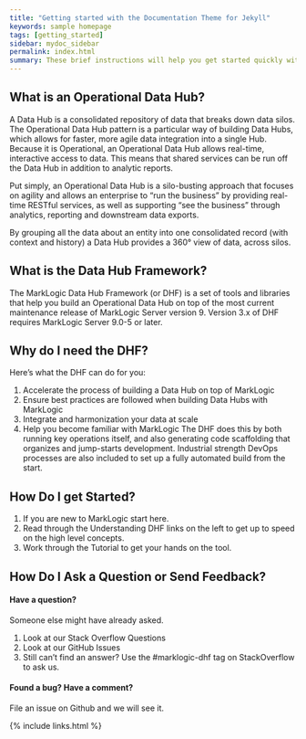 ```yaml
---
title: "Getting started with the Documentation Theme for Jekyll"
keywords: sample homepage
tags: [getting_started]
sidebar: mydoc_sidebar
permalink: index.html
summary: These brief instructions will help you get started quickly with the theme. The other topics in this help provide additional information and detail about working with other aspects of this theme and Jekyll.
---
```



## What is an Operational Data Hub?

A Data Hub is a consolidated repository of data that breaks down data silos. The Operational Data Hub pattern is a particular way of building Data Hubs, which allows for faster, more agile data integration into a single Hub. Because it is Operational, an Operational Data Hub allows real-time, interactive access to data. This means that shared services can be run off the Data Hub in addition to analytic reports.

Put simply, an Operational Data Hub is a silo-busting approach that focuses on agility and allows an enterprise to “run the business” by providing real-time RESTful services, as well as supporting “see the business” through analytics, reporting and downstream data exports.

By grouping all the data about an entity into one consolidated record (with context and history) a Data Hub provides a 360° view of data, across silos.

## What is the Data Hub Framework?

The MarkLogic Data Hub Framework (or DHF) is a set of tools and libraries that help you build an Operational Data Hub on top of the most current maintenance release of MarkLogic Server version 9. Version 3.x of DHF requires MarkLogic Server 9.0-5 or later.

## Why do I need the DHF?

Here’s what the DHF can do for you:

1. Accelerate the process of building a Data Hub on top of MarkLogic
2. Ensure best practices are followed when building Data Hubs with MarkLogic
3. Integrate and harmonization your data at scale
4. Help you become familiar with MarkLogic
The DHF does this by both running key operations itself, and also generating code scaffolding that organizes and jump-starts development. Industrial strength DevOps processes are also included to set up a fully automated build from the start.

## How Do I get Started?

1. If you are new to MarkLogic start here.
2. Read through the Understanding DHF links on the left to get up to speed on the high level concepts.
3. Work through the Tutorial to get your hands on the tool.

## How Do I Ask a Question or Send Feedback?

#### Have a question?
Someone else might have already asked.

1. Look at our Stack Overflow Questions
2. Look at our GitHub Issues
3. Still can’t find an answer? Use the #marklogic-dhf tag on StackOverflow to ask us.

#### Found a bug? Have a comment?
File an issue on Github and we will see it.

{% include links.html %}

